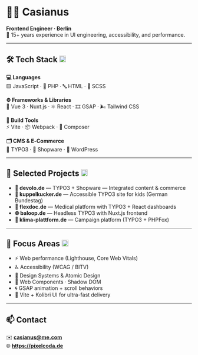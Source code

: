 # 👨‍💻 Casianus

**Frontend Engineer · Berlin**  
🧪 15+ years experience in UI engineering, accessibility, and performance.

---

## 🛠 Tech Stack <img src="assets/icons/tech.svg" width="18" height="18" alt="Tech Stack" />

**💻 Languages**  
🟨 JavaScript · 🐘 PHP · 🔤 HTML · 🎨 SCSS

**⚙️ Frameworks & Libraries**  
🧩 Vue 3 · Nuxt.js · ⚛️ React · 🎞 GSAP · 🌬 Tailwind CSS

**🧱 Build Tools**  
⚡️ Vite · 📦 Webpack · 🎼 Composer

**🗂 CMS & E‑Commerce**  
🧮 TYPO3 · 🛒 Shopware · 📝 WordPress

---

## 🚀 Selected Projects <img src="assets/icons/projects.svg" width="18" height="18" alt="Projects" />

- **🧠 devolo.de** — TYPO3 + Shopware — Integrated content & commerce  
- **🎒 kuppelkucker.de** — Accessible TYPO3 site for kids (German Bundestag)  
- **🏥 flexdoc.de** — Medical platform with TYPO3 + React dashboards  
- **🌐 baloop.de** — Headless TYPO3 with Nuxt.js frontend  
- **🌱 klima-plattform.de** — Campaign platform (TYPO3 + PHPFox)

---

## 🧭 Focus Areas <img src="assets/icons/focus.svg" width="18" height="18" alt="Focus Areas" />

- ⚡️ Web performance (Lighthouse, Core Web Vitals)  
- ♿ Accessibility (WCAG / BITV)  
- 🧬 Design Systems & Atomic Design  
- 🧩 Web Components · Shadow DOM  
- 🌀 GSAP animation + scroll behaviors  
- 🧪 Vite + Kolibri UI for ultra-fast delivery

---

## 📫 Contact

✉️ **casianus@me.com**  
🌐 **https://pixelcoda.de**
